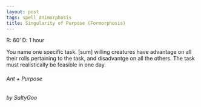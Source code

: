 ```yaml
---
layout: post
tags: spell animorphosis
title: Singularity of Purpose (Formorphosis)
---
```


R: 60’		D: 1 hour

You name one specific task. [sum] willing creatures have advantage on all their rolls pertaining to the task, and disadvantge on all the others. The task must realistically be feasible in one day.

###### Ant + Purpose
###### by SaltyGoo
